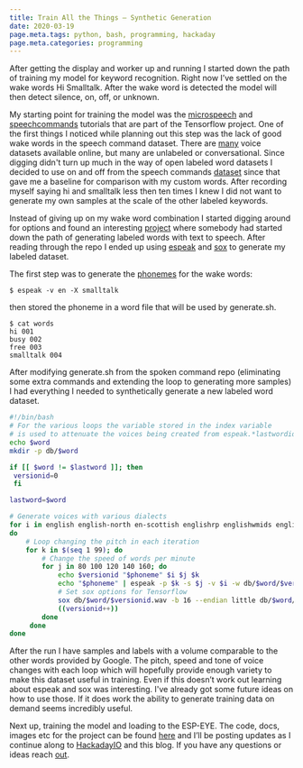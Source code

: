 ```yaml
---
title: Train All the Things — Synthetic Generation
date: 2020-03-19
page.meta.tags: python, bash, programming, hackaday
page.meta.categories: programming
---
```


After getting the display and worker up and running I started down the path of training my model for keyword
recognition. Right now I’ve settled on the wake words Hi Smalltalk. After the wake word is detected the model will then
detect silence, on, off, or unknown.

My starting point for training the model was
the [microspeech](https://github.com/tensorflow/tensorflow/tree/master/tensorflow/lite/micro/examples/micro_speech)
and [speechcommands](https://github.com/tensorflow/docs/blob/master/site/en/r1/tutorials/sequences/audio_recognition)
tutorials that are part of the Tensorflow project. One of the first things I noticed while planning out this step was
the lack of good wake words in the speech command dataset. There
are [many](https://github.com/jim-schwoebel/voice_datasets) voice datasets available online, but many are unlabeled or
conversational. Since digging didn't turn up much in the way of open labeled word datasets I decided to use on and off
from the speech commands [dataset](https://ai.googleblog.com/2017/08/launching-speech-commands-dataset.html) since that
gave me a baseline for comparison with my custom words. After recording myself saying hi and smalltalk less then ten
times I knew I did not want to generate my own samples at the scale of the other labeled keywords.

Instead of giving up on my wake word combination I started digging around for options and found an
interesting [project](https://github.com/JohannesBuchner/spoken-command-recognition) where somebody had started down the
path of generating labeled words with text to speech. After reading through the repo I ended up
using [espeak](http://espeak.sourceforge.net/) and [sox](http://sox.sourceforge.net/) to generate my labeled dataset.

The first step was to generate the [phonemes](https://en.wikipedia.org/wiki/Phoneme) for the wake words:

```shell
$ espeak -v en -X smalltalk
```

then stored the phoneme in a word file that will be used by generate.sh.

```shell
$ cat words
hi 001
busy 002
free 003
smalltalk 004
```

After modifying generate.sh from the spoken command repo (eliminating some extra commands and extending the loop to
generating more samples) I had everything I needed to synthetically generate a new labeled word dataset.

```bash
#!/bin/bash
# For the various loops the variable stored in the index variable
# is used to attenuate the voices being created from espeak.*lastwordid=""cat words | while read word wordid phonemedo
echo $word
mkdir -p db/$word

if [[ $word != $lastword ]]; then
 versionid=0
 fi

lastword=$word

# Generate voices with various dialects
for i in english english-north en-scottish englishrp englishwmids english-us en-westindies
do
    # Loop changing the pitch in each iteration
    for k in $(seq 1 99); do
        # Change the speed of words per minute
        for j in 80 100 120 140 160; do
            echo $versionid "$phoneme" $i $j $k
            echo "$phoneme" | espeak -p $k -s $j -v $i -w db/$word/$versionid.wav
            # Set sox options for Tensorflow
            sox db/$word/$versionid.wav -b 16 --endian little db/$word/tf$versionid.wav rate 16k
            ((versionid++))
        done
     done
done
```

After the run I have samples and labels with a volume comparable to the other words provided by Google. The pitch, speed
and tone of voice changes with each loop which will hopefully provide enough variety to make this dataset useful in
training. Even if this doesn’t work out learning about espeak and sox was interesting. I've already got some future
ideas on how to use those. If it does work the ability to generate training data on demand seems incredibly useful.

Next up, training the model and loading to the ESP-EYE. The code, docs, images etc for the project can be
found [here](https://github.com/n0mn0m/on-air) and I’ll be posting updates as I continue along
to [HackadayIO](https://hackaday.io/project/170228-on-air) and this blog. If you have any questions or ideas
reach [out](mailto:alexander.hagerman@icloud.com).
